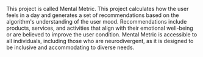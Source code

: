 This project is called Mental Metric. This project calculates how the user feels in a day and generates a set of recommendations based on the algorithm's understanding of the user mood. 
Recommendations include products, services, and activities that align with their emotional well-being or are believed to improve the user condition. 
Mental Metric is accessible to all individuals, including those who are neurodivergent, as it is designed to be inclusive and accommodating to diverse needs.
